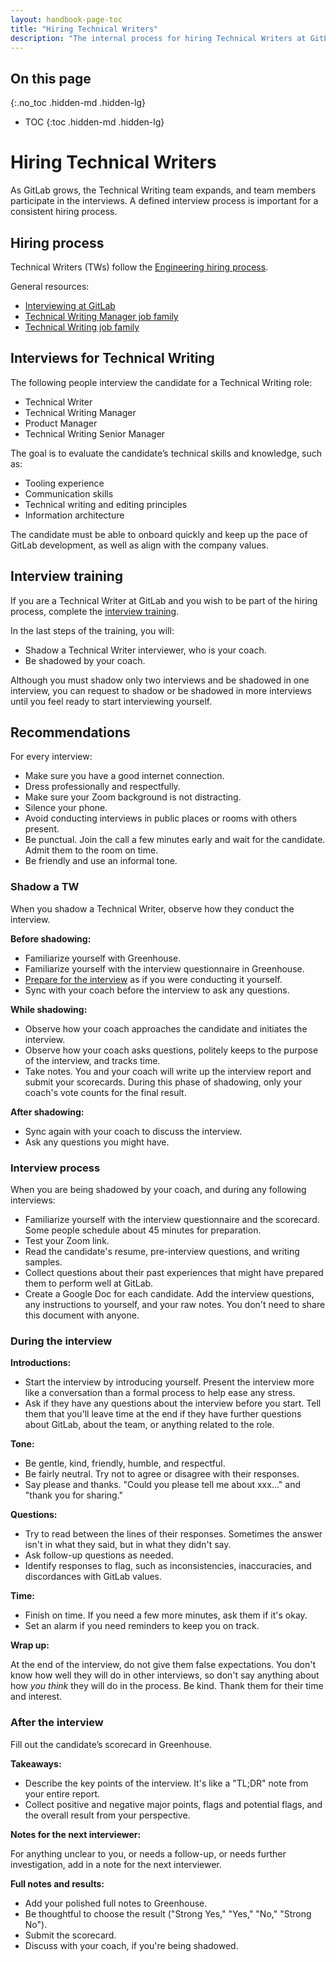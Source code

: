 ```yaml
---
layout: handbook-page-toc
title: "Hiring Technical Writers"
description: "The internal process for hiring Technical Writers at GitLab."
---
```


## On this page
{:.no_toc .hidden-md .hidden-lg}

- TOC
{:toc .hidden-md .hidden-lg}

# Hiring Technical Writers

As GitLab grows, the Technical Writing team expands, and team members participate in the interviews. A defined interview
process is important for a consistent hiring process.

## Hiring process

Technical Writers (TWs) follow the [Engineering hiring process](/handbook/engineering/#hiring-practices).

General resources:

- [Interviewing at GitLab](/handbook/hiring/interviewing/#conducting-a-gitlab-interview)
- [Technical Writing Manager job family](https://about.gitlab.com/job-families/engineering/technical-writing-manager/)
- [Technical Writing job family](https://about.gitlab.com/job-families/engineering/technical-writer/)

## Interviews for Technical Writing

The following people interview the candidate for a Technical Writing role:

- Technical Writer
- Technical Writing Manager
- Product Manager
- Technical Writing Senior Manager

The goal is to evaluate the candidate’s technical skills and knowledge, such as:

- Tooling experience
- Communication skills
- Technical writing and editing principles
- Information architecture

The candidate must be able to onboard quickly and keep up the pace of GitLab development, as well as align with the company values.

## Interview training

If you are a Technical Writer at GitLab and you wish to be part of the hiring process, 
complete the [interview training](https://gitlab.com/gitlab-com/people-group/Training/-/blob/master/.gitlab/issue_templates/interview_training.md).

In the last steps of the training, you will:

- Shadow a Technical Writer interviewer, who is your coach.
- Be shadowed by your coach.

Although you must shadow only two interviews and be shadowed in one interview, you can request to shadow or be shadowed in more interviews until you feel ready to start interviewing yourself.

## Recommendations

For every interview:

- Make sure you have a good internet connection.
- Dress professionally and respectfully.
- Make sure your Zoom background is not distracting.
- Silence your phone.
- Avoid conducting interviews in public places or rooms with others present.
- Be punctual. Join the call a few minutes early and wait for the candidate. Admit them to the room on time.
- Be friendly and use an informal tone.

### Shadow a TW

When you shadow a Technical Writer, observe how they conduct the interview.

**Before shadowing:**

- Familiarize yourself with Greenhouse.
- Familiarize yourself with the interview questionnaire in Greenhouse.
- [Prepare for the interview](#interview-process) as if you were conducting it yourself.
- Sync with your coach before the interview to ask any questions.

**While shadowing:**

- Observe how your coach approaches the candidate and initiates the interview.
- Observe how your coach asks questions, politely keeps to the purpose of the interview, and tracks time.
- Take notes. You and your coach will write up the interview report and submit your scorecards. During this phase of shadowing, only your coach's vote counts for the final result.

**After shadowing:**

- Sync again with your coach to discuss the interview.
- Ask any questions you might have.

###  Interview process

When you are being shadowed by your coach, and during any following interviews:

- Familiarize yourself with the interview questionnaire and the scorecard. Some people schedule about 45 minutes for preparation.
- Test your Zoom link.
- Read the candidate's resume, pre-interview questions, and writing samples.
- Collect questions about their past experiences that might have prepared them to perform well at GitLab.
- Create a Google Doc for each candidate. Add the interview questions, any instructions to yourself, and your raw notes. You don't need to share this document with anyone.

### During the interview

**Introductions:**

- Start the interview by introducing yourself. Present the interview more like a conversation than a formal process to help ease any stress.
- Ask if they have any questions about the interview before you start. Tell them that you'll leave time at the end if they have further questions about GitLab, about the team, or anything related to the role.

**Tone:**

- Be gentle, kind, friendly, humble, and respectful.
- Be fairly neutral. Try not to agree or disagree with their responses.
- Say please and thanks. "Could you please tell me about xxx..." and "thank you for sharing."

**Questions:**

- Try to read between the lines of their responses. Sometimes the answer isn't in what they said, but in what they didn't say.
- Ask follow-up questions as needed.
- Identify responses to flag, such as inconsistencies, inaccuracies, and discordances with GitLab values.

**Time:**

- Finish on time. If you need a few more minutes, ask them if it's okay.
- Set an alarm if you need reminders to keep you on track.

**Wrap up:**

At the end of the interview, do not give them false expectations.
You don't know how well they will do in other interviews, so don't say anything about how _you think_ they will do in the process.
Be kind. Thank them for their time and interest.

### After the interview

Fill out the candidate’s scorecard in Greenhouse. 

**Takeaways:**

- Describe the key points of the interview. It's like a "TL;DR" note from your entire report.
- Collect positive and negative major points, flags and potential flags, and the overall result from your perspective.

**Notes for the next interviewer:**

For anything unclear to you, or needs a follow-up, or needs further investigation, add in a note for the next interviewer.

**Full notes and results:**

- Add your polished full notes to Greenhouse.
- Be thoughtful to choose the result ("Strong Yes," "Yes," "No," "Strong No").
- Submit the scorecard.
- Discuss with your coach, if you're being shadowed. 

